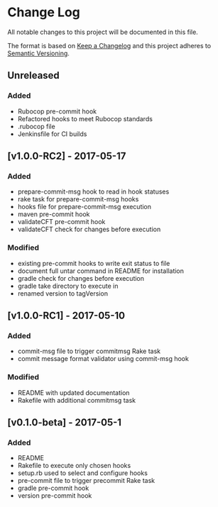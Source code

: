 # Change Log
All notable changes to this project will be documented in this file.

The format is based on [Keep a Changelog](http://keepachangelog.com/)
and this project adheres to [Semantic Versioning](http://semver.org/).

## Unreleased
### Added
- Rubocop pre-commit hook
- Refactored hooks to meet Rubocop standards
- .rubocop file
- Jenkinsfile for CI builds

## [v1.0.0-RC2] - 2017-05-17
### Added
- prepare-commit-msg hook to read in hook statuses
- rake task for prepare-commit-msg hooks
- hooks file for prepare-commit-msg execution
- maven pre-commit hook
- validateCFT pre-commit hook
- validateCFT check for changes before execution

### Modified
- existing pre-commit hooks to write exit status to file
- document full untar command in README for installation
- gradle check for changes before execution
- gradle take directory to execute in
- renamed version to tagVersion

## [v1.0.0-RC1] - 2017-05-10
### Added
- commit-msg file to trigger commitmsg Rake task
- commit message format validator using commit-msg hook

### Modified
- README with updated documentation
- Rakefile with additional commitmsg task

## [v0.1.0-beta] - 2017-05-1
### Added
- README
- Rakefile to execute only chosen hooks
- setup.rb used to select and configure hooks
- pre-commit file to trigger precommit Rake task
- gradle pre-commit hook
- version pre-commit hook
